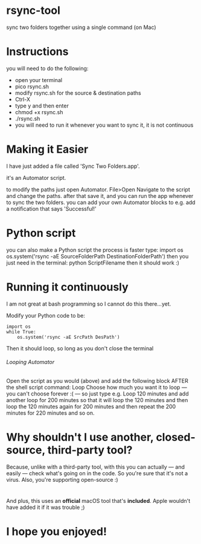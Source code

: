 # rsync-tool
 sync two folders together using a single command (on Mac)
 
# Instructions
 you will need to do the following:
 
- open your terminal
- pico rsync.sh
- modify rsync.sh for the source & destination paths
- Ctrl-X
- type y and then enter
- chmod +x rsync.sh
- ./rsync.sh
- you will need to run it whenever you want to sync it, it is not continuous


# Making it Easier
 I have just added a file called 'Sync Two Folders.app'. 
 
 it's an Automator script. 
 
 to modify the paths just open Automator. File>Open
 Navigate to the script and change the paths. 
 after that save it,
 and you can run the app whenever to sync the two folders. 
 you can add your own Automator blocks to e.g. add a notification that says 'Successful!'
 
 
# Python script
 you can also make a Python script
 the process is faster
 type:
	import os
	os.system('rsync -aE SourceFolderPath DestinationFolderPath')
 then you just need in the terminal:
	python ScriptFilename
then it should work :)

# Running it continuously
I am not great at bash programming so I cannot do this there...yet. 

Modify your Python code to be:

	import os
	while True:
		os.system('rsync -aE SrcPath DesPath')
Then it should loop, so long as you don't close the terminal

###### Looping Automator
Open the script as you would (above) and add the following block AFTER the shell script command:
Loop
Choose how much you want it to loop — you can't choose forever :( — so just type e.g. Loop 120 minutes and add another loop for 200 minutes 
so that it will loop the 120 minutes and then loop the 120 minutes again for 200 minutes and then repeat the 200 minutes for 220 minutes and so on. 

# Why shouldn't I use another, closed-source, third-party tool?
Because, unlike with a third-party tool, with this you can actually — and easily — check what's going on in the code.
So you're sure that it's not a virus. Also, you're supporting open-source :) 
#
And plus, this uses an **official** macOS tool that's **included**. Apple wouldn't have added it if it was trouble ;)

# I hope you enjoyed! 
